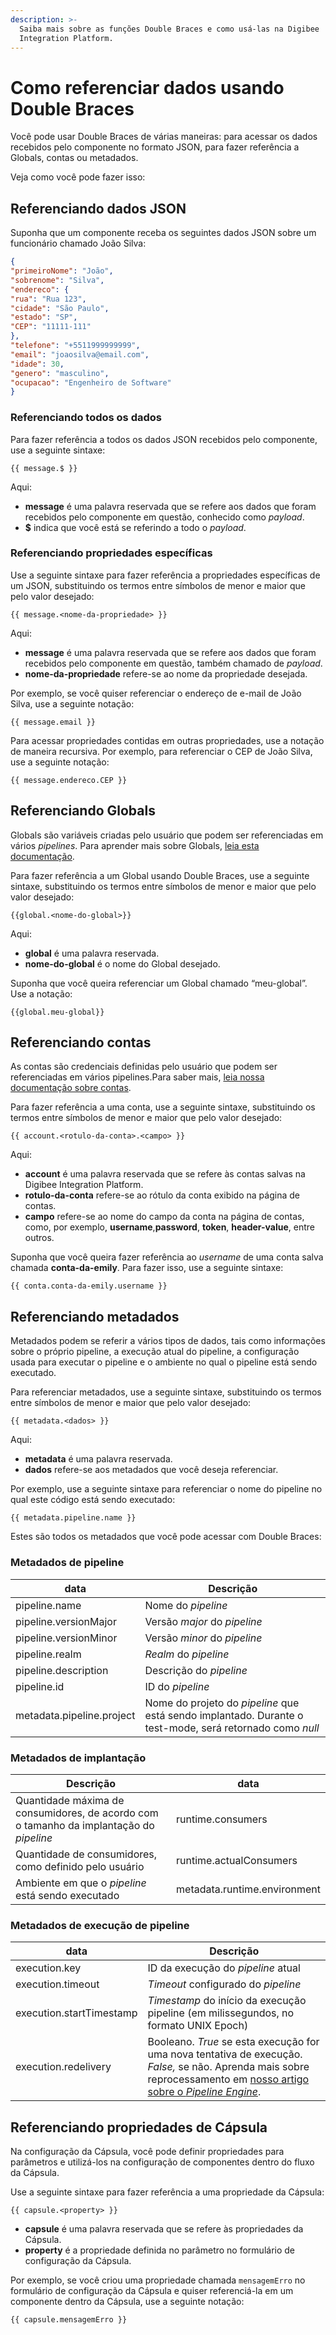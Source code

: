```yaml
---
description: >-
  Saiba mais sobre as funções Double Braces e como usá-las na Digibee
  Integration Platform.
---
```


# Como referenciar dados usando Double Braces

Você pode usar Double Braces de várias maneiras: para acessar os dados recebidos pelo componente no formato JSON, para fazer referência a Globals, contas ou metadados.

Veja como você pode fazer isso:

## Referenciando dados JSON <a href="#id-87tlux10inbm" id="id-87tlux10inbm"></a>

Suponha que um componente receba os seguintes dados JSON sobre um funcionário chamado João Silva:

```json
{
"primeiroNome": "João",
"sobrenome": "Silva",
"endereco": {
"rua": "Rua 123",
"cidade": "São Paulo",
"estado": "SP",
"CEP": "11111-111"
},
"telefone": "+5511999999999",
"email": "joaosilva@email.com",
"idade": 30,
"genero": "masculino",
"ocupacao": "Engenheiro de Software"
}
```

### Referenciando todos os dados <a href="#lx0q7rponynp" id="lx0q7rponynp"></a>

Para fazer referência a todos os dados JSON recebidos pelo componente, use a seguinte sintaxe:

```
{{ message.$ }}
```

Aqui:

* **message** é uma palavra reservada que se refere aos dados que foram recebidos pelo componente em questão, conhecido como _payload_.
* **$** indica que você está se referindo a todo o _payload_.

### Referenciando propriedades específicas <a href="#id-266jiko3l5ec" id="id-266jiko3l5ec"></a>

Use a seguinte sintaxe para fazer referência a propriedades específicas de um JSON, substituindo os termos entre símbolos de menor e maior que pelo valor desejado:

```
{{ message.<nome-da-propriedade> }}
```

Aqui:

* **message** é uma palavra reservada que se refere aos dados que foram recebidos pelo componente em questão, também chamado de _payload_.
* **nome-da-propriedade** refere-se ao nome da propriedade desejada.

Por exemplo, se você quiser referenciar o endereço de e-mail de João Silva, use a seguinte notação:

```
{{ message.email }}
```

Para acessar propriedades contidas em outras propriedades, use a notação de maneira recursiva. Por exemplo, para referenciar o CEP de João Silva, use a seguinte notação:

```
{{ message.endereco.CEP }}
```

## Referenciando Globals <a href="#w40qqx1i9zyi" id="w40qqx1i9zyi"></a>

Globals são variáveis ​​criadas pelo usuário que podem ser referenciadas em vários _pipelines_. Para aprender mais sobre Globals, [leia esta documentação](../../settings/globals/).

Para fazer referência a um Global usando Double Braces, use a seguinte sintaxe, substituindo os termos entre símbolos de menor e maior que pelo valor desejado:

```
{{global.<nome-do-global>}}
```

Aqui:

* **global** é uma palavra reservada.
* **nome-do-global** é o nome do Global desejado.

Suponha que você queira referenciar um Global chamado “meu-global”. Use a notação:

```
{{global.meu-global}}
```

## Referenciando contas <a href="#id-6kg4o5xryfbp" id="id-6kg4o5xryfbp"></a>

As contas são credenciais definidas pelo usuário que podem ser referenciadas em vários pipelines.Para saber mais, [leia nossa documentação sobre contas](../../settings/accounts/).

Para fazer referência a uma conta, use a seguinte sintaxe, substituindo os termos entre símbolos de menor e maior que pelo valor desejado:

```
{{ account.<rotulo-da-conta>.<campo> }}
```

Aqui:

* **account** é uma palavra reservada que se refere às contas salvas na Digibee Integration Platform.
* **rotulo-da-conta** refere-se ao rótulo da conta exibido na página de contas.
* **campo** refere-se ao nome do campo da conta na página de contas, como, por exemplo, **username**,**password**, **token**, **header-value**, entre outros.

Suponha que você queira fazer referência ao _username_ de uma conta salva chamada **conta-da-emily**. Para fazer isso, use a seguinte sintaxe:

```
{{ conta.conta-da-emily.username }}
```

## Referenciando metadados <a href="#ddcmojcg6oul" id="ddcmojcg6oul"></a>

Metadados podem se referir a vários tipos de dados, tais como informações sobre o próprio pipeline, a execução atual do pipeline, a configuração usada para executar o pipeline e o ambiente no qual o pipeline está sendo executado.

Para referenciar metadados, use a seguinte sintaxe, substituindo os termos entre símbolos de menor e maior que pelo valor desejado:

```
{{ metadata.<dados> }}
```

Aqui:

* **metadata** é uma palavra reservada.
* **dados** refere-se aos metadados que você deseja referenciar.

Por exemplo, use a seguinte sintaxe para referenciar o nome do pipeline no qual este código está sendo executado:

```
{{ metadata.pipeline.name }}
```

Estes são todos os metadados que você pode acessar com Double Braces:

### Metadados de pipeline <a href="#bnmd222uaqa0" id="bnmd222uaqa0"></a>

| data                      | Descrição                                                                                                |
| ------------------------- | -------------------------------------------------------------------------------------------------------- |
| pipeline.name             | Nome do _pipeline_                                                                                       |
| pipeline.versionMajor     | Versão _major_ do _pipeline_                                                                             |
| pipeline.versionMinor     | Versão _minor_ do _pipeline_                                                                             |
| pipeline.realm            | _Realm_ do _pipeline_                                                                                    |
| pipeline.description      | Descrição do _pipeline_                                                                                  |
| pipeline.id               | ID do _pipeline_                                                                                         |
| metadata.pipeline.project | Nome do projeto do _pipeline_ que está sendo implantado. Durante o test-mode, será retornado como _null_ |

### Metadados de implantação <a href="#id-7cp8uzvvzlmg" id="id-7cp8uzvvzlmg"></a>

| Descrição                                                                               | data                         |
| --------------------------------------------------------------------------------------- | ---------------------------- |
| Quantidade máxima de consumidores, de acordo com o tamanho da implantação do _pipeline_ | runtime.consumers            |
| Quantidade de consumidores, como definido pelo usuário                                  | runtime.actualConsumers      |
| Ambiente em que o _pipeline_ está sendo executado                                       | metadata.runtime.environment |

### Metadados de execução de pipeline <a href="#wyxvj3wtt377" id="wyxvj3wtt377"></a>

| data                     | Descrição                                                                                                                                                                                                 |
| ------------------------ | --------------------------------------------------------------------------------------------------------------------------------------------------------------------------------------------------------- |
| execution.key            | ID da execução do _pipeline_ atual                                                                                                                                                                        |
| execution.timeout        | _Timeout_ configurado do _pipeline_                                                                                                                                                                       |
| execution.startTimestamp | _Timestamp_ do início da execução pipeline (em milissegundos, no formato UNIX Epoch)                                                                                                                      |
| execution.redelivery     | Booleano. _True_ se esta execução for uma nova tentativa de execução. _False,_ se não. Aprenda mais sobre reprocessamento em [nosso artigo sobre o _Pipeline Engine_](../../plataforma/pipeline-engine/). |

## Referenciando propriedades de Cápsula

Na configuração da Cápsula, você pode definir propriedades para parâmetros e utilizá-los na configuração de componentes dentro do fluxo da Cápsula.

Use a seguinte sintaxe para fazer referência a uma propriedade da Cápsula:

```
{{ capsule.<property> }}
```

* **capsule** é uma palavra reservada que se refere às propriedades da Cápsula.
* **property** é a propriedade definida no parâmetro no formulário de configuração da Cápsula.

Por exemplo, se você criou uma propriedade chamada `mensagemErro` no formulário de configuração da Cápsula e quiser referenciá-la em um componente dentro da Cápsula, use a seguinte notação:

```
{{ capsule.mensagemErro }}
```
